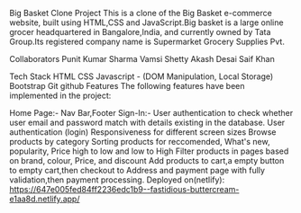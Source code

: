 Big Basket Clone Project
This is a clone of the Big Basket e-commerce website, built using HTML,CSS and JavaScript.Big basket is a large online grocer headquartered in Bangalore,India, and currently owned by Tata Group.Its registered company name is Supermarket Grocery Supplies Pvt.

Collaborators
Punit Kumar Sharma
Vamsi Shetty
Akash Desai
Saif Khan

Tech Stack
HTML
CSS
Javascript - (DOM Manipulation, Local Storage)
Bootstrap
Git
github
Features
The following features have been implemented in the project:

Home Page:- Nav Bar,Footer
Sign-In:- User authentication to check whether user email and password match with details existing in the database.
User authentication (login)
Responsiveness for different screen sizes
Browse products by category
Sorting products for reccomended, What's new, popularity, Price high to low and low to High
Filter products in pages based on brand, colour, Price, and discount
Add products to cart,a empty button to empty cart,then checkout to
Address and payment page with fully validation,then
payment processing.
Deployed on(netlify):
https://647e005fed84ff2236edc1b9--fastidious-buttercream-e1aa8d.netlify.app/
